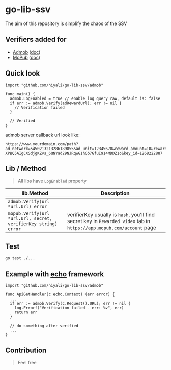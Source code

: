 # go-lib-ssv
The aim of this repository is simplify the chaos of the SSV

## Verifiers added for

* [Admob](https://admob.google.com/home/) ([doc](https://developers.google.com/admob/android/rewarded-video-ssv))
* [MoPub](https://app.mopub.com/) ([doc](https://developers.mopub.com/publishers/android/rewarded-video/#4-configure-the-callback-server))

## Quick look

```golang
import "github.com/hiyali/go-lib-ssv/admob"

func main() {
  admob.LogEnabled = true // enable log query raw, default is: false
  if err := admob.Verify(adRewardUrl); err != nil {
    // Verification failed
  }

  // Verified
}
```

admob server callback url look like:
```
https://www.yourdomain.com/path?ad_network=5450213213286189855&ad_unit=12345678&reward_amount=10&reward_item=coins×tamp=1507770365237823&transaction_id=1234567890ABCDEF1234567890ABCDEF&user_id=1234567&signature=MEUCIQDGx44BZgQU6TU4iYEo1nyzh3NgDEvqNAUXlax-XPBQ5AIgCXSdjgKZvs_6QNYad29NJRqwGIhGb7GfuI914MDDZ1c&key_id=1268222887
```

## Lib / Method

> All libs have `LogEnabled` property

| lib.Method | Description |
| --- | --- |
| `admob.Verify(url *url.Url) error` | |
| `mopub.Verify(url *url.Url, secret, verifierKey string) error` | verifierKey usually is `hash`, you'll find secret key in `Rewarded video` tab in `https://app.mopub.com/account` page |

## Test
```
go test ./...
```

## Example with [echo](https://echo.labstack.com) framework

```golang
import "github.com/hiyali/go-lib-ssv/admob"

func ApiGetHandler(c echo.Context) (err error) {
  ...
  if err := admob.Verify(c.Request().URL); err != nil {
    log.Errorf("Verification failed - err: %v", err)
    return err
  }

  // do something after verified
  ...
}
```

## Contribution
> Feel free
